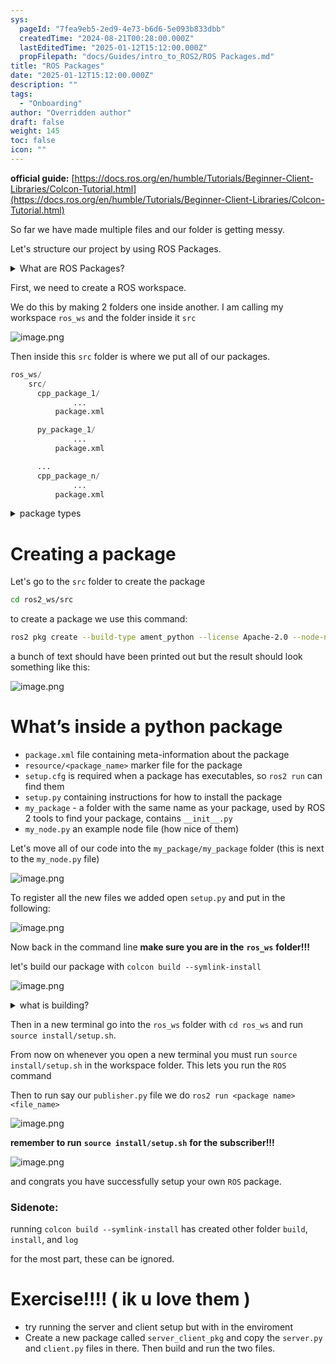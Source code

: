 ```yaml
---
sys:
  pageId: "7fea9eb5-2ed9-4e73-b6d6-5e093b833dbb"
  createdTime: "2024-08-21T00:28:00.000Z"
  lastEditedTime: "2025-01-12T15:12:00.000Z"
  propFilepath: "docs/Guides/intro_to_ROS2/ROS Packages.md"
title: "ROS Packages"
date: "2025-01-12T15:12:00.000Z"
description: ""
tags:
  - "Onboarding"
author: "Overridden author"
draft: false
weight: 145
toc: false
icon: ""
---
```


**official guide:** [https://docs.ros.org/en/humble/Tutorials/Beginner-Client-Libraries/Colcon-Tutorial.html](https://docs.ros.org/en/humble/Tutorials/Beginner-Client-Libraries/Colcon-Tutorial.html)

So far we have made multiple files and our folder is getting messy.

Let's structure our project by using ROS Packages.

<details>

<summary>What are ROS Packages?</summary>

ROS Packages are, as the name implies, packages of code that are highly sharable between ROS developers.

They consist of a folder, `package.xml` file, and source code

```python
      cpp_package_1/
		      ... imagine much code files here ..
          package.xml
```

</details>

First, we need to create a ROS workspace.

We do this by making 2 folders one inside another. I am calling my workspace `ros_ws` and the folder inside it `src`

![image.png](https://prod-files-secure.s3.us-west-2.amazonaws.com/d518164a-d88e-44d1-a4ee-3adb3bd8bce0/70706947-fd18-4537-a67b-e12946812d31/image.png?X-Amz-Algorithm=AWS4-HMAC-SHA256&X-Amz-Content-Sha256=UNSIGNED-PAYLOAD&X-Amz-Credential=ASIAZI2LB466UBSPKXMZ%2F20250206%2Fus-west-2%2Fs3%2Faws4_request&X-Amz-Date=20250206T070748Z&X-Amz-Expires=3600&X-Amz-Security-Token=IQoJb3JpZ2luX2VjED8aCXVzLXdlc3QtMiJHMEUCIAwfrSnGLYJQO7fz0IVHn8P2sBAuBYWemEjAPn7TKoFaAiEAkSN73eaE1JlTRwFu9WZFXqtjyXSRLxskAi1WvkbQubEq%2FwMIWBAAGgw2Mzc0MjMxODM4MDUiDArVCMoF1Qcd3l20BCrcA42HmZcR2lKUmhnsA%2FIZ2cpVbWbUysAzOJ1gRAoNJsj65e1w%2BsoROzWQvuFhJqimdnRPVwLfVOpchwHRQtrYKRlOHFXRoG%2FvfYF8nPhHqgfDZJrM4Mg4c1cf30N1oloPpk2PkjxsjW0sUs5uaAzbyWOqr04E5GtjFG%2Bfh6W7J7FQDXRLi5kjIUQGfetFuNMxC%2Bvs9%2BBXHZq80c6CX4OY65BN38WM9kVMd4G1N4bhwUUz%2FwPpIFVAEP3bmlvRc80csBf%2BAZd48UTHE2MDSGTWEr9UA828Dzi3snTWF9FMnSYujd8uRxUPlTzkA9CsGELk%2FMhaiSI3jgpxIIgfOi4w7DGrfKXBrF8A8FLFQgLbG7OxEolNTSN5ployxEGyrzjutMwKeZJ93jGJHGJZuWV3sOdLHcUQ%2Br1ChsFxZx7vsad7sxVfIIJ0Y4HyV9OA5KRMCrxtbY%2BCjgxm2lB03MolfQE%2Bwx0JpgVlmuMIofeLe3lXZM3O%2BMQS3XqcSo9LiJve%2FJiFQWMrZ69AEa5lmE34%2FLJf9fu49jj9rBJQ4AJiL95CSrGdnEMVpUaQ%2BUBaNS93xmaPw3RK%2FZfEmr9OO49AuEhvq6Jp8getLwwor5yLy595ADZ5lK3bx1T0iHChMPq2kb0GOqUBz%2F4oolYatRKxAJ0mZvA45zV3bq1z7mc%2FfPDxfdKdjHmIFMm0fHpwkbIg2IPhjIPHAgmnBWLHgeKFc7twY0Cfio2ednhan7SLzQuE%2FHb2AsFfswVplcDN15WUbQ6dpLtUAkxBzWKUL44OMx8GqyCFimPGd9tHmocH%2FgQYQcN3dZ7%2FQNVfodZZ14MLg6cWnhV3kB6OXYUgmxBMsxM%2FLf8Ve5irWCOu&X-Amz-Signature=6f3ecce6030ecd4cc11293b8d0921323d6b89248fa6c26b97167201e097375c7&X-Amz-SignedHeaders=host&x-id=GetObject)

Then inside this `src` folder is where we put all of our packages.

```python
ros_ws/
    src/
      cpp_package_1/
		      ...
          package.xml

      py_package_1/
		      ...
          package.xml

      ...
      cpp_package_n/
		      ...
          package.xml

```

<details>

<summary>package types</summary>

packages can be either `C++` or python.

the intern file structure is different for each but for this guide we will stick to creating python packages

</details>

# Creating a package

Let's go to the `src` folder to create the package

```bash
cd ros2_ws/src
```

to create a package we use this command:

```bash
ros2 pkg create --build-type ament_python --license Apache-2.0 --node-name my_node my_package
```

a bunch of text should have been printed out but the result should look something like this:

![image.png](https://prod-files-secure.s3.us-west-2.amazonaws.com/d518164a-d88e-44d1-a4ee-3adb3bd8bce0/e6cf1e3f-8512-4a3e-b131-079f800bf3e8/image.png?X-Amz-Algorithm=AWS4-HMAC-SHA256&X-Amz-Content-Sha256=UNSIGNED-PAYLOAD&X-Amz-Credential=ASIAZI2LB466UBSPKXMZ%2F20250206%2Fus-west-2%2Fs3%2Faws4_request&X-Amz-Date=20250206T070748Z&X-Amz-Expires=3600&X-Amz-Security-Token=IQoJb3JpZ2luX2VjED8aCXVzLXdlc3QtMiJHMEUCIAwfrSnGLYJQO7fz0IVHn8P2sBAuBYWemEjAPn7TKoFaAiEAkSN73eaE1JlTRwFu9WZFXqtjyXSRLxskAi1WvkbQubEq%2FwMIWBAAGgw2Mzc0MjMxODM4MDUiDArVCMoF1Qcd3l20BCrcA42HmZcR2lKUmhnsA%2FIZ2cpVbWbUysAzOJ1gRAoNJsj65e1w%2BsoROzWQvuFhJqimdnRPVwLfVOpchwHRQtrYKRlOHFXRoG%2FvfYF8nPhHqgfDZJrM4Mg4c1cf30N1oloPpk2PkjxsjW0sUs5uaAzbyWOqr04E5GtjFG%2Bfh6W7J7FQDXRLi5kjIUQGfetFuNMxC%2Bvs9%2BBXHZq80c6CX4OY65BN38WM9kVMd4G1N4bhwUUz%2FwPpIFVAEP3bmlvRc80csBf%2BAZd48UTHE2MDSGTWEr9UA828Dzi3snTWF9FMnSYujd8uRxUPlTzkA9CsGELk%2FMhaiSI3jgpxIIgfOi4w7DGrfKXBrF8A8FLFQgLbG7OxEolNTSN5ployxEGyrzjutMwKeZJ93jGJHGJZuWV3sOdLHcUQ%2Br1ChsFxZx7vsad7sxVfIIJ0Y4HyV9OA5KRMCrxtbY%2BCjgxm2lB03MolfQE%2Bwx0JpgVlmuMIofeLe3lXZM3O%2BMQS3XqcSo9LiJve%2FJiFQWMrZ69AEa5lmE34%2FLJf9fu49jj9rBJQ4AJiL95CSrGdnEMVpUaQ%2BUBaNS93xmaPw3RK%2FZfEmr9OO49AuEhvq6Jp8getLwwor5yLy595ADZ5lK3bx1T0iHChMPq2kb0GOqUBz%2F4oolYatRKxAJ0mZvA45zV3bq1z7mc%2FfPDxfdKdjHmIFMm0fHpwkbIg2IPhjIPHAgmnBWLHgeKFc7twY0Cfio2ednhan7SLzQuE%2FHb2AsFfswVplcDN15WUbQ6dpLtUAkxBzWKUL44OMx8GqyCFimPGd9tHmocH%2FgQYQcN3dZ7%2FQNVfodZZ14MLg6cWnhV3kB6OXYUgmxBMsxM%2FLf8Ve5irWCOu&X-Amz-Signature=c63bc913d15374dfa4bf02962dec72100ae057305d91b33b05c978d955c957a4&X-Amz-SignedHeaders=host&x-id=GetObject)

# What’s inside a python package

- `package.xml` file containing meta-information about the package
- `resource/<package_name>` marker file for the package
- `setup.cfg` is required when a package has executables, so `ros2 run` can find them
- `setup.py` containing instructions for how to install the package
- `my_package` - a folder with the same name as your package, used by ROS 2 tools to find your package, contains `__init__.py`
- `my_node.py` an example node file (how nice of them)

Let's move all of our code into the `my_package/my_package` folder (this is next to the `my_node.py` file)

![image.png](https://prod-files-secure.s3.us-west-2.amazonaws.com/d518164a-d88e-44d1-a4ee-3adb3bd8bce0/9ce58f11-0da9-4d3e-b86d-506a9685d378/image.png?X-Amz-Algorithm=AWS4-HMAC-SHA256&X-Amz-Content-Sha256=UNSIGNED-PAYLOAD&X-Amz-Credential=ASIAZI2LB466UBSPKXMZ%2F20250206%2Fus-west-2%2Fs3%2Faws4_request&X-Amz-Date=20250206T070748Z&X-Amz-Expires=3600&X-Amz-Security-Token=IQoJb3JpZ2luX2VjED8aCXVzLXdlc3QtMiJHMEUCIAwfrSnGLYJQO7fz0IVHn8P2sBAuBYWemEjAPn7TKoFaAiEAkSN73eaE1JlTRwFu9WZFXqtjyXSRLxskAi1WvkbQubEq%2FwMIWBAAGgw2Mzc0MjMxODM4MDUiDArVCMoF1Qcd3l20BCrcA42HmZcR2lKUmhnsA%2FIZ2cpVbWbUysAzOJ1gRAoNJsj65e1w%2BsoROzWQvuFhJqimdnRPVwLfVOpchwHRQtrYKRlOHFXRoG%2FvfYF8nPhHqgfDZJrM4Mg4c1cf30N1oloPpk2PkjxsjW0sUs5uaAzbyWOqr04E5GtjFG%2Bfh6W7J7FQDXRLi5kjIUQGfetFuNMxC%2Bvs9%2BBXHZq80c6CX4OY65BN38WM9kVMd4G1N4bhwUUz%2FwPpIFVAEP3bmlvRc80csBf%2BAZd48UTHE2MDSGTWEr9UA828Dzi3snTWF9FMnSYujd8uRxUPlTzkA9CsGELk%2FMhaiSI3jgpxIIgfOi4w7DGrfKXBrF8A8FLFQgLbG7OxEolNTSN5ployxEGyrzjutMwKeZJ93jGJHGJZuWV3sOdLHcUQ%2Br1ChsFxZx7vsad7sxVfIIJ0Y4HyV9OA5KRMCrxtbY%2BCjgxm2lB03MolfQE%2Bwx0JpgVlmuMIofeLe3lXZM3O%2BMQS3XqcSo9LiJve%2FJiFQWMrZ69AEa5lmE34%2FLJf9fu49jj9rBJQ4AJiL95CSrGdnEMVpUaQ%2BUBaNS93xmaPw3RK%2FZfEmr9OO49AuEhvq6Jp8getLwwor5yLy595ADZ5lK3bx1T0iHChMPq2kb0GOqUBz%2F4oolYatRKxAJ0mZvA45zV3bq1z7mc%2FfPDxfdKdjHmIFMm0fHpwkbIg2IPhjIPHAgmnBWLHgeKFc7twY0Cfio2ednhan7SLzQuE%2FHb2AsFfswVplcDN15WUbQ6dpLtUAkxBzWKUL44OMx8GqyCFimPGd9tHmocH%2FgQYQcN3dZ7%2FQNVfodZZ14MLg6cWnhV3kB6OXYUgmxBMsxM%2FLf8Ve5irWCOu&X-Amz-Signature=7d675e5ca9de8f42fd5172abbd84ac1767758adb761d04709424277d95d0e2bd&X-Amz-SignedHeaders=host&x-id=GetObject)

To register all the new files we added open `setup.py` and put in the following:

![image.png](https://prod-files-secure.s3.us-west-2.amazonaws.com/d518164a-d88e-44d1-a4ee-3adb3bd8bce0/1cd7c262-4cae-4496-9d75-c178537d24a2/image.png?X-Amz-Algorithm=AWS4-HMAC-SHA256&X-Amz-Content-Sha256=UNSIGNED-PAYLOAD&X-Amz-Credential=ASIAZI2LB466UBSPKXMZ%2F20250206%2Fus-west-2%2Fs3%2Faws4_request&X-Amz-Date=20250206T070748Z&X-Amz-Expires=3600&X-Amz-Security-Token=IQoJb3JpZ2luX2VjED8aCXVzLXdlc3QtMiJHMEUCIAwfrSnGLYJQO7fz0IVHn8P2sBAuBYWemEjAPn7TKoFaAiEAkSN73eaE1JlTRwFu9WZFXqtjyXSRLxskAi1WvkbQubEq%2FwMIWBAAGgw2Mzc0MjMxODM4MDUiDArVCMoF1Qcd3l20BCrcA42HmZcR2lKUmhnsA%2FIZ2cpVbWbUysAzOJ1gRAoNJsj65e1w%2BsoROzWQvuFhJqimdnRPVwLfVOpchwHRQtrYKRlOHFXRoG%2FvfYF8nPhHqgfDZJrM4Mg4c1cf30N1oloPpk2PkjxsjW0sUs5uaAzbyWOqr04E5GtjFG%2Bfh6W7J7FQDXRLi5kjIUQGfetFuNMxC%2Bvs9%2BBXHZq80c6CX4OY65BN38WM9kVMd4G1N4bhwUUz%2FwPpIFVAEP3bmlvRc80csBf%2BAZd48UTHE2MDSGTWEr9UA828Dzi3snTWF9FMnSYujd8uRxUPlTzkA9CsGELk%2FMhaiSI3jgpxIIgfOi4w7DGrfKXBrF8A8FLFQgLbG7OxEolNTSN5ployxEGyrzjutMwKeZJ93jGJHGJZuWV3sOdLHcUQ%2Br1ChsFxZx7vsad7sxVfIIJ0Y4HyV9OA5KRMCrxtbY%2BCjgxm2lB03MolfQE%2Bwx0JpgVlmuMIofeLe3lXZM3O%2BMQS3XqcSo9LiJve%2FJiFQWMrZ69AEa5lmE34%2FLJf9fu49jj9rBJQ4AJiL95CSrGdnEMVpUaQ%2BUBaNS93xmaPw3RK%2FZfEmr9OO49AuEhvq6Jp8getLwwor5yLy595ADZ5lK3bx1T0iHChMPq2kb0GOqUBz%2F4oolYatRKxAJ0mZvA45zV3bq1z7mc%2FfPDxfdKdjHmIFMm0fHpwkbIg2IPhjIPHAgmnBWLHgeKFc7twY0Cfio2ednhan7SLzQuE%2FHb2AsFfswVplcDN15WUbQ6dpLtUAkxBzWKUL44OMx8GqyCFimPGd9tHmocH%2FgQYQcN3dZ7%2FQNVfodZZ14MLg6cWnhV3kB6OXYUgmxBMsxM%2FLf8Ve5irWCOu&X-Amz-Signature=2c0078a712ff4d01ca68e61562504a36b1b289cb84491cd4e5a88c9767d6624d&X-Amz-SignedHeaders=host&x-id=GetObject)

Now back in the command line **make sure you are in the** **`ros_ws`** **folder!!!**

let's build our package with `colcon build --symlink-install`

![image.png](https://prod-files-secure.s3.us-west-2.amazonaws.com/d518164a-d88e-44d1-a4ee-3adb3bd8bce0/2f2a0d27-b173-48fd-b189-5f5c0ce65619/image.png?X-Amz-Algorithm=AWS4-HMAC-SHA256&X-Amz-Content-Sha256=UNSIGNED-PAYLOAD&X-Amz-Credential=ASIAZI2LB466UBSPKXMZ%2F20250206%2Fus-west-2%2Fs3%2Faws4_request&X-Amz-Date=20250206T070748Z&X-Amz-Expires=3600&X-Amz-Security-Token=IQoJb3JpZ2luX2VjED8aCXVzLXdlc3QtMiJHMEUCIAwfrSnGLYJQO7fz0IVHn8P2sBAuBYWemEjAPn7TKoFaAiEAkSN73eaE1JlTRwFu9WZFXqtjyXSRLxskAi1WvkbQubEq%2FwMIWBAAGgw2Mzc0MjMxODM4MDUiDArVCMoF1Qcd3l20BCrcA42HmZcR2lKUmhnsA%2FIZ2cpVbWbUysAzOJ1gRAoNJsj65e1w%2BsoROzWQvuFhJqimdnRPVwLfVOpchwHRQtrYKRlOHFXRoG%2FvfYF8nPhHqgfDZJrM4Mg4c1cf30N1oloPpk2PkjxsjW0sUs5uaAzbyWOqr04E5GtjFG%2Bfh6W7J7FQDXRLi5kjIUQGfetFuNMxC%2Bvs9%2BBXHZq80c6CX4OY65BN38WM9kVMd4G1N4bhwUUz%2FwPpIFVAEP3bmlvRc80csBf%2BAZd48UTHE2MDSGTWEr9UA828Dzi3snTWF9FMnSYujd8uRxUPlTzkA9CsGELk%2FMhaiSI3jgpxIIgfOi4w7DGrfKXBrF8A8FLFQgLbG7OxEolNTSN5ployxEGyrzjutMwKeZJ93jGJHGJZuWV3sOdLHcUQ%2Br1ChsFxZx7vsad7sxVfIIJ0Y4HyV9OA5KRMCrxtbY%2BCjgxm2lB03MolfQE%2Bwx0JpgVlmuMIofeLe3lXZM3O%2BMQS3XqcSo9LiJve%2FJiFQWMrZ69AEa5lmE34%2FLJf9fu49jj9rBJQ4AJiL95CSrGdnEMVpUaQ%2BUBaNS93xmaPw3RK%2FZfEmr9OO49AuEhvq6Jp8getLwwor5yLy595ADZ5lK3bx1T0iHChMPq2kb0GOqUBz%2F4oolYatRKxAJ0mZvA45zV3bq1z7mc%2FfPDxfdKdjHmIFMm0fHpwkbIg2IPhjIPHAgmnBWLHgeKFc7twY0Cfio2ednhan7SLzQuE%2FHb2AsFfswVplcDN15WUbQ6dpLtUAkxBzWKUL44OMx8GqyCFimPGd9tHmocH%2FgQYQcN3dZ7%2FQNVfodZZ14MLg6cWnhV3kB6OXYUgmxBMsxM%2FLf8Ve5irWCOu&X-Amz-Signature=e95005f37a566a44fb9848f3e4e98694437fbbc57ed23e0489fdcba3e0769d83&X-Amz-SignedHeaders=host&x-id=GetObject)

<details>

<summary>what is building?</summary>

if you are a CS major at Rose-Hulman you will learn the answer to this in CSSE132

but TLDR; is it combines all the code files into one program that can be run easily 

</details>

Then in a new terminal go into the `ros_ws` folder with `cd ros_ws` and run `source install/setup.sh`. 

From now on whenever you open a new terminal you must run `source install/setup.sh` in the workspace folder. This lets you run the `ROS` command

Then to run say our `publisher.py` file we do `ros2 run <package name> <file_name>`

![image.png](https://prod-files-secure.s3.us-west-2.amazonaws.com/d518164a-d88e-44d1-a4ee-3adb3bd8bce0/4f4b1219-3a44-4632-aa0a-ce3471699f59/image.png?X-Amz-Algorithm=AWS4-HMAC-SHA256&X-Amz-Content-Sha256=UNSIGNED-PAYLOAD&X-Amz-Credential=ASIAZI2LB466UBSPKXMZ%2F20250206%2Fus-west-2%2Fs3%2Faws4_request&X-Amz-Date=20250206T070748Z&X-Amz-Expires=3600&X-Amz-Security-Token=IQoJb3JpZ2luX2VjED8aCXVzLXdlc3QtMiJHMEUCIAwfrSnGLYJQO7fz0IVHn8P2sBAuBYWemEjAPn7TKoFaAiEAkSN73eaE1JlTRwFu9WZFXqtjyXSRLxskAi1WvkbQubEq%2FwMIWBAAGgw2Mzc0MjMxODM4MDUiDArVCMoF1Qcd3l20BCrcA42HmZcR2lKUmhnsA%2FIZ2cpVbWbUysAzOJ1gRAoNJsj65e1w%2BsoROzWQvuFhJqimdnRPVwLfVOpchwHRQtrYKRlOHFXRoG%2FvfYF8nPhHqgfDZJrM4Mg4c1cf30N1oloPpk2PkjxsjW0sUs5uaAzbyWOqr04E5GtjFG%2Bfh6W7J7FQDXRLi5kjIUQGfetFuNMxC%2Bvs9%2BBXHZq80c6CX4OY65BN38WM9kVMd4G1N4bhwUUz%2FwPpIFVAEP3bmlvRc80csBf%2BAZd48UTHE2MDSGTWEr9UA828Dzi3snTWF9FMnSYujd8uRxUPlTzkA9CsGELk%2FMhaiSI3jgpxIIgfOi4w7DGrfKXBrF8A8FLFQgLbG7OxEolNTSN5ployxEGyrzjutMwKeZJ93jGJHGJZuWV3sOdLHcUQ%2Br1ChsFxZx7vsad7sxVfIIJ0Y4HyV9OA5KRMCrxtbY%2BCjgxm2lB03MolfQE%2Bwx0JpgVlmuMIofeLe3lXZM3O%2BMQS3XqcSo9LiJve%2FJiFQWMrZ69AEa5lmE34%2FLJf9fu49jj9rBJQ4AJiL95CSrGdnEMVpUaQ%2BUBaNS93xmaPw3RK%2FZfEmr9OO49AuEhvq6Jp8getLwwor5yLy595ADZ5lK3bx1T0iHChMPq2kb0GOqUBz%2F4oolYatRKxAJ0mZvA45zV3bq1z7mc%2FfPDxfdKdjHmIFMm0fHpwkbIg2IPhjIPHAgmnBWLHgeKFc7twY0Cfio2ednhan7SLzQuE%2FHb2AsFfswVplcDN15WUbQ6dpLtUAkxBzWKUL44OMx8GqyCFimPGd9tHmocH%2FgQYQcN3dZ7%2FQNVfodZZ14MLg6cWnhV3kB6OXYUgmxBMsxM%2FLf8Ve5irWCOu&X-Amz-Signature=746e68e2e5dccb8cc678b180f915fb8fd1c4947ad6b99ff7a14e767e5dd9af5f&X-Amz-SignedHeaders=host&x-id=GetObject)

**remember to run** **`source install/setup.sh`** **for the subscriber!!!**

![image.png](https://prod-files-secure.s3.us-west-2.amazonaws.com/d518164a-d88e-44d1-a4ee-3adb3bd8bce0/02121119-dad4-49ec-8356-c956108b4243/image.png?X-Amz-Algorithm=AWS4-HMAC-SHA256&X-Amz-Content-Sha256=UNSIGNED-PAYLOAD&X-Amz-Credential=ASIAZI2LB466UBSPKXMZ%2F20250206%2Fus-west-2%2Fs3%2Faws4_request&X-Amz-Date=20250206T070748Z&X-Amz-Expires=3600&X-Amz-Security-Token=IQoJb3JpZ2luX2VjED8aCXVzLXdlc3QtMiJHMEUCIAwfrSnGLYJQO7fz0IVHn8P2sBAuBYWemEjAPn7TKoFaAiEAkSN73eaE1JlTRwFu9WZFXqtjyXSRLxskAi1WvkbQubEq%2FwMIWBAAGgw2Mzc0MjMxODM4MDUiDArVCMoF1Qcd3l20BCrcA42HmZcR2lKUmhnsA%2FIZ2cpVbWbUysAzOJ1gRAoNJsj65e1w%2BsoROzWQvuFhJqimdnRPVwLfVOpchwHRQtrYKRlOHFXRoG%2FvfYF8nPhHqgfDZJrM4Mg4c1cf30N1oloPpk2PkjxsjW0sUs5uaAzbyWOqr04E5GtjFG%2Bfh6W7J7FQDXRLi5kjIUQGfetFuNMxC%2Bvs9%2BBXHZq80c6CX4OY65BN38WM9kVMd4G1N4bhwUUz%2FwPpIFVAEP3bmlvRc80csBf%2BAZd48UTHE2MDSGTWEr9UA828Dzi3snTWF9FMnSYujd8uRxUPlTzkA9CsGELk%2FMhaiSI3jgpxIIgfOi4w7DGrfKXBrF8A8FLFQgLbG7OxEolNTSN5ployxEGyrzjutMwKeZJ93jGJHGJZuWV3sOdLHcUQ%2Br1ChsFxZx7vsad7sxVfIIJ0Y4HyV9OA5KRMCrxtbY%2BCjgxm2lB03MolfQE%2Bwx0JpgVlmuMIofeLe3lXZM3O%2BMQS3XqcSo9LiJve%2FJiFQWMrZ69AEa5lmE34%2FLJf9fu49jj9rBJQ4AJiL95CSrGdnEMVpUaQ%2BUBaNS93xmaPw3RK%2FZfEmr9OO49AuEhvq6Jp8getLwwor5yLy595ADZ5lK3bx1T0iHChMPq2kb0GOqUBz%2F4oolYatRKxAJ0mZvA45zV3bq1z7mc%2FfPDxfdKdjHmIFMm0fHpwkbIg2IPhjIPHAgmnBWLHgeKFc7twY0Cfio2ednhan7SLzQuE%2FHb2AsFfswVplcDN15WUbQ6dpLtUAkxBzWKUL44OMx8GqyCFimPGd9tHmocH%2FgQYQcN3dZ7%2FQNVfodZZ14MLg6cWnhV3kB6OXYUgmxBMsxM%2FLf8Ve5irWCOu&X-Amz-Signature=bfc7e53d769ef8aef08ef1dd5591b3249a51259c6a05dad49d5c0cb020320b0a&X-Amz-SignedHeaders=host&x-id=GetObject)

and congrats you have successfully setup your own `ROS` package.

### Sidenote:

running `colcon build --symlink-install` has created other folder `build`, `install`, and `log`

for the most part, these can be ignored.

# Exercise!!!! ( ik u love them )

- try running the server and client setup but with in the enviroment
- Create a new package called `server_client_pkg` and copy the `server.py` and `client.py` files in there. Then build and run the two files.
